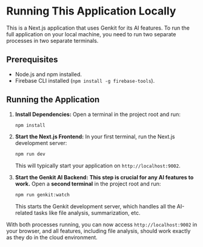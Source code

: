 # Running This Application Locally

This is a Next.js application that uses Genkit for its AI features. To run the full application on your local machine, you need to run two separate processes in two separate terminals.

## Prerequisites

- Node.js and npm installed.
- Firebase CLI installed (`npm install -g firebase-tools`).

## Running the Application

1.  **Install Dependencies:**
    Open a terminal in the project root and run:
    ```bash
    npm install
    ```

2.  **Start the Next.js Frontend:**
    In your first terminal, run the Next.js development server:
    ```bash
    npm run dev
    ```
    This will typically start your application on `http://localhost:9002`.

3.  **Start the Genkit AI Backend:**
    **This step is crucial for any AI features to work.** Open a **second terminal** in the project root and run:
    ```bash
    npm run genkit:watch
    ```
    This starts the Genkit development server, which handles all the AI-related tasks like file analysis, summarization, etc.

With both processes running, you can now access `http://localhost:9002` in your browser, and all features, including file analysis, should work exactly as they do in the cloud environment.

